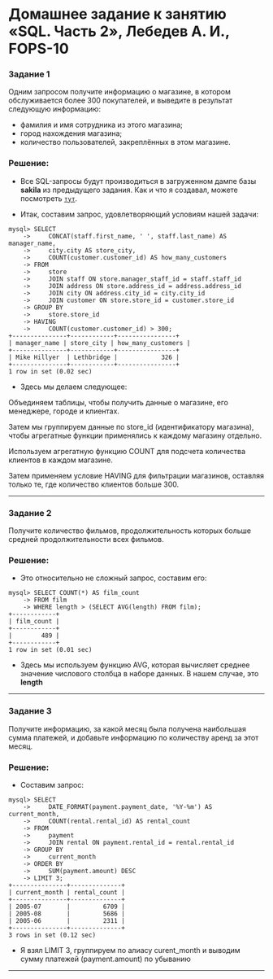 # Домашнее задание к занятию «SQL. Часть 2», Лебедев А. И., FOPS-10


### Задание 1

Одним запросом получите информацию о магазине, в котором обслуживается более 300 покупателей, и выведите в результат следующую информацию: 
- фамилия и имя сотрудника из этого магазина;
- город нахождения магазина;
- количество пользователей, закреплённых в этом магазине.

### Решение:  

- Все SQL-запросы будут производиться в загруженном дампе базы **sakila** из предыдущего задания. Как и что я создавал, можете посмотреть  <code>[тут](https://github.com/luckynuckywinkel/netology_sdb12_hw03_SQL_1 "sdb12_hw03_SQL_1")</code>.

- Итак, составим запрос, удовлетворяющий условиям нашей задачи:

```
mysql> SELECT
    ->     CONCAT(staff.first_name, ' ', staff.last_name) AS manager_name,
    ->     city.city AS store_city,
    ->     COUNT(customer.customer_id) AS how_many_customers
    -> FROM
    ->     store
    ->     JOIN staff ON store.manager_staff_id = staff.staff_id
    ->     JOIN address ON store.address_id = address.address_id
    ->     JOIN city ON address.city_id = city.city_id
    ->     JOIN customer ON store.store_id = customer.store_id
    -> GROUP BY
    ->     store.store_id
    -> HAVING
    ->     COUNT(customer.customer_id) > 300;
+---------------+------------+----------------+
| manager_name | store_city | how_many_customers |
+---------------+------------+----------------+
| Mike Hillyer  | Lethbridge |            326 |
+---------------+------------+----------------+
1 row in set (0.02 sec)
```

- Здесь мы делаем следующее:

Объединяем таблицы, чтобы получить данные о магазине, его менеджере, городе и клиентах.  

Затем мы группируем данные по store_id (идентификатору магазина), чтобы агрегатные функции применялись к каждому магазину отдельно.  

Используем агрегатную функцию COUNT для подсчета количества клиентов в каждом магазине.  

Затем применяем условие HAVING для фильтрации магазинов, оставляя только те, где количество клиентов больше 300.

---

### Задание 2

Получите количество фильмов, продолжительность которых больше средней продолжительности всех фильмов.  

### Решение:  

- Это относительно не сложный запрос, составим его:

```
mysql> SELECT COUNT(*) AS film_count
    -> FROM film
    -> WHERE length > (SELECT AVG(length) FROM film);
+------------+
| film_count |
+------------+
|        489 |
+------------+
1 row in set (0.01 sec)
```

- Здесь мы используем функцию AVG, которая вычисляет среднее значение числового столбца в наборе данных. В нашем случае, это **length**

---

### Задание 3

Получите информацию, за какой месяц была получена наибольшая сумма платежей, и добавьте информацию по количеству аренд за этот месяц.  

### Решение:  

- Составим запрос:

```
mysql> SELECT
    ->     DATE_FORMAT(payment.payment_date, '%Y-%m') AS current_month,
    ->     COUNT(rental.rental_id) AS rental_count
    -> FROM
    ->     payment
    ->     JOIN rental ON payment.rental_id = rental.rental_id
    -> GROUP BY
    ->     current_month
    -> ORDER BY
    ->     SUM(payment.amount) DESC
    -> LIMIT 3;
+---------------+--------------+
| current_month | rental_count |
+---------------+--------------+
| 2005-07       |         6709 |
| 2005-08       |         5686 |
| 2005-06       |         2311 |
+---------------+--------------+
3 rows in set (0.12 sec)
```

- Я взял LIMIT 3, группируем по алиасу curent_month и выводим сумму платежей (payment.amount) по убыванию


---

